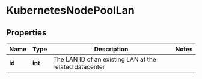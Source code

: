 # KubernetesNodePoolLan

## Properties
| Name | Type | Description | Notes |
| ------------ | ------------- | ------------- | ------------- |
| **id** | **int** | The LAN ID of an existing LAN at the related datacenter |  |


